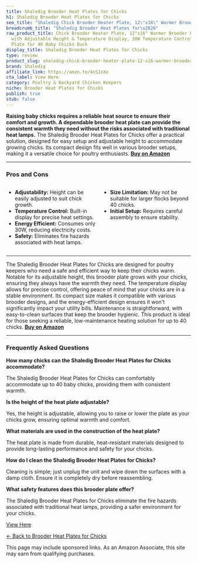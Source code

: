 ```yaml
---
title: Shaledig Brooder Heat Plates for Chicks
h1: Shaledig Brooder Heat Plates for Chicks
seo_title: "Shaledig Chick Brooder Heater Plate, 12\"x16\" Warmer Brooder\u2026"
breadcrumb_title: "Shaledig Brooder Heat Plates for\u2026"
raw_product_title: Chick Brooder Heater Plate, 12"x16" Warmer Brooder Plate for Chicks
  with Adjustable Height & Temperature Display, 30W Temperature Control Brooder Heating
  Plate for 40 Baby Chicks Duck
display_title: Shaledig Brooder Heat Plates for Chicks
type: review
product_slug: shaledig-chick-brooder-heater-plate-12-x16-warmer-brooder-plate-for-chi-5ff74b69
brand: Shaledig
affiliate_link: https://amzn.to/4nS1xXx
cta_label: View Here
category: Poultry & Backyard Chicken Keepers
niche: Brooder Heat Plates for Chicks
publish: true
stub: false
---
```


<div id="intro" class="full-width">
  <p><strong>Raising baby chicks requires a reliable heat source to ensure their comfort and growth. A dependable brooder heat plate can provide the consistent warmth they need without the risks associated with traditional heat lamps.</strong> The Shaledig Brooder Heat Plates for Chicks offer a practical solution, designed for easy setup and adjustable height to accommodate growing chicks. Its compact design fits well in various brooder setups, making it a versatile choice for poultry enthusiasts. <a href="https://amzn.to/4nS1xXx" rel="nofollow sponsored noopener" target="_blank"><strong>Buy on Amazon</strong></a></p>
</div>

<hr />
<h3 id="pros-cons">Pros and Cons</h3>
<div class="pc-grid" style="display:grid;grid-template-columns:1fr 1fr;gap:16px;">
  <ul>
    <li><strong>Adjustability:</strong> Height can be easily adjusted to suit chick growth.</li>
    <li><strong>Temperature Control:</strong> Built-in display for precise heat settings.</li>
    <li><strong>Energy Efficient:</strong> Consumes only 30W, reducing electricity costs.</li>
    <li><strong>Safety:</strong> Eliminates fire hazards associated with heat lamps.</li>
  </ul>
  <ul>
    <li><strong>Size Limitation:</strong> May not be suitable for larger flocks beyond 40 chicks.</li>
    <li><strong>Initial Setup:</strong> Requires careful assembly to ensure stability.</li>
  </ul>
</div>
<hr />

<div class="full-width">
  <p>The Shaledig Brooder Heat Plates for Chicks are designed for poultry keepers who need a safe and efficient way to keep their chicks warm. Notable for its adjustable height, this brooder plate grows with your chicks, ensuring they always have the warmth they need. The temperature display allows for precise control, offering peace of mind that your chicks are in a stable environment. Its compact size makes it compatible with various brooder designs, and the energy-efficient design ensures it won't significantly impact your utility bills. Maintenance is straightforward, with easy-to-clean surfaces that keep the brooder hygienic. This product is ideal for those seeking a reliable, low-maintenance heating solution for up to 40 chicks. <a href="https://amzn.to/4nS1xXx" rel="nofollow sponsored noopener" target="_blank"><strong>Buy on Amazon</strong></a></p>
</div>

<hr />
<h3 id="faqs">Frequently Asked Questions</h3>

<p><strong>How many chicks can the Shaledig Brooder Heat Plates for Chicks accommodate?</strong></p>
<p>The Shaledig Brooder Heat Plates for Chicks can comfortably accommodate up to 40 baby chicks, providing them with consistent warmth.</p>

<p><strong>Is the height of the heat plate adjustable?</strong></p>
<p>Yes, the height is adjustable, allowing you to raise or lower the plate as your chicks grow, ensuring optimal warmth and comfort.</p>

<p><strong>What materials are used in the construction of the heat plate?</strong></p>
<p>The heat plate is made from durable, heat-resistant materials designed to provide long-lasting performance and safety for your chicks.</p>

<p><strong>How do I clean the Shaledig Brooder Heat Plates for Chicks?</strong></p>
<p>Cleaning is simple; just unplug the unit and wipe down the surfaces with a damp cloth. Ensure it is completely dry before reassembling.</p>

<p><strong>What safety features does this brooder plate offer?</strong></p>
<p>The Shaledig Brooder Heat Plates for Chicks eliminate the fire hazards associated with traditional heat lamps, providing a safer environment for your chicks.</p>
<p><a class="btn" href="https://amzn.to/4nS1xXx" target="_blank" rel="nofollow sponsored noopener">View Here</a></p>
<p><a href="/roundups/poultry-backyard-chicken-keepers/brooder-heat-plates-for-chicks/">← Back to Brooder Heat Plates for Chicks</a></p>
<aside class="disclosure">This page may include sponsored links. As an Amazon Associate, this site may earn from qualifying purchases.</aside>
